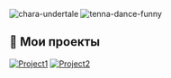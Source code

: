 ![chara-undertale](https://github.com/user-attachments/assets/50201e16-55d1-40b3-a5f0-13618c2af244)
![tenna-dance-funny](https://github.com/user-attachments/assets/46b8854e-e8fa-488a-bfbf-0062666a591e)

## 📁 Мои проекты
[![Project1](https://github-readme-stats.vercel.app/api/pin/?username=YourUsername&repo=Project1&theme=radical)](https://github.com/YourUsername/Project1)
[![Project2](https://github-readme-stats.vercel.app/api/pin/?username=YourUsername&repo=Project2&theme=radical)](https://github.com/YourUsername/Project2)

